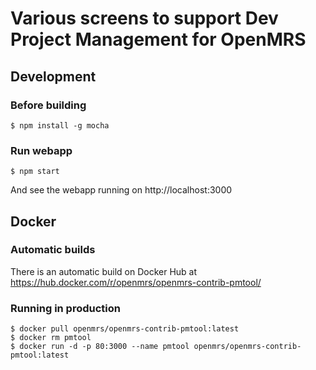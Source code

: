 # Various screens to support Dev Project Management for OpenMRS

## Development

### Before building

    $ npm install -g mocha

### Run webapp

    $ npm start
    
And see the webapp running on http://localhost:3000

## Docker

### Automatic builds

There is an automatic build on Docker Hub at https://hub.docker.com/r/openmrs/openmrs-contrib-pmtool/

### Running in production

    $ docker pull openmrs/openmrs-contrib-pmtool:latest
    $ docker rm pmtool
    $ docker run -d -p 80:3000 --name pmtool openmrs/openmrs-contrib-pmtool:latest
